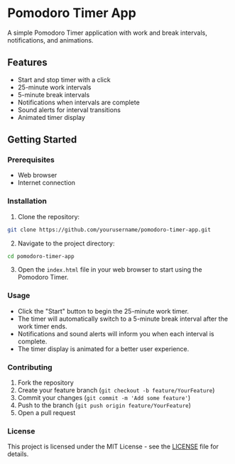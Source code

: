 
# Pomodoro Timer App

A simple Pomodoro Timer application with work and break intervals, notifications, and animations.

## Features

- Start and stop timer with a click
- 25-minute work intervals
- 5-minute break intervals
- Notifications when intervals are complete
- Sound alerts for interval transitions
- Animated timer display

## Getting Started

### Prerequisites

- Web browser
- Internet connection

### Installation

1. Clone the repository:

```bash
git clone https://github.com/yourusername/pomodoro-timer-app.git
```

2. Navigate to the project directory:

```bash
cd pomodoro-timer-app
```

3. Open the `index.html` file in your web browser to start using the Pomodoro Timer.

### Usage

- Click the "Start" button to begin the 25-minute work timer.
- The timer will automatically switch to a 5-minute break interval after the work timer ends.
- Notifications and sound alerts will inform you when each interval is complete.
- The timer display is animated for a better user experience.

### Contributing

1. Fork the repository
2. Create your feature branch (`git checkout -b feature/YourFeature`)
3. Commit your changes (`git commit -m 'Add some feature'`)
4. Push to the branch (`git push origin feature/YourFeature`)
5. Open a pull request

### License

This project is licensed under the MIT License - see the [LICENSE](LICENSE) file for details.
